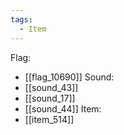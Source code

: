 ```yaml
---
tags:
  - Item
---
```

Flag:
- [[flag_10690]]
Sound:
- [[sound_43]]
- [[sound_17]]
- [[sound_44]]
Item:
- [[item_514]]
